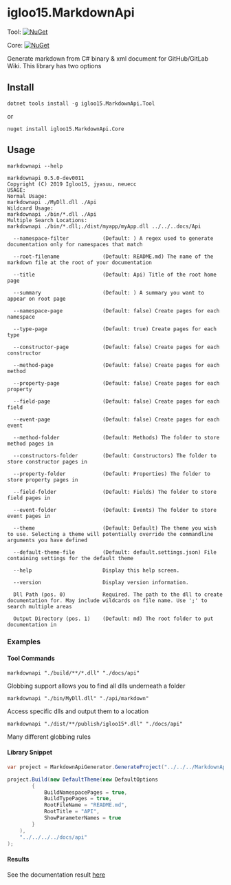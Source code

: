 igloo15.MarkdownApi
===

Tool: [![NuGet](https://img.shields.io/nuget/v/igloo15.MarkdownApi.Tool.svg)](https://www.nuget.org/packages/igloo15.MarkdownApi.Tool/)

Core: [![NuGet](https://img.shields.io/nuget/v/igloo15.MarkdownApi.Tool.svg)](https://www.nuget.org/packages/igloo15.MarkdownApi.Core/)



Generate markdown from C# binary & xml document for GitHub/GitLab Wiki. This library has two options

## Install

```
dotnet tools install -g igloo15.MarkdownApi.Tool
```
or 
```
nuget install igloo15.MarkdownApi.Core
```


## Usage

```
markdownapi --help

markdownapi 0.5.0-dev0011
Copyright (C) 2019 Igloo15, jyasuu, neuecc
USAGE:
Normal Usage:
markdownapi ./MyDll.dll ./Api
Wildcard Usage:
markdownapi ./bin/*.dll ./Api
Multiple Search Locations:
markdownapi ./bin/*.dll;./dist/myapp/myApp.dll ../../..docs/Api

  --namespace-filter           (Default: ) A regex used to generate documentation only for namespaces that match

  --root-filename              (Default: README.md) The name of the markdown file at the root of your documentation

  --title                      (Default: Api) Title of the root home page

  --summary                    (Default: ) A summary you want to appear on root page

  --namespace-page             (Default: false) Create pages for each namespace

  --type-page                  (Default: true) Create pages for each type

  --constructor-page           (Default: false) Create pages for each constructor

  --method-page                (Default: false) Create pages for each method

  --property-page              (Default: false) Create pages for each property

  --field-page                 (Default: false) Create pages for each field

  --event-page                 (Default: false) Create pages for each event

  --method-folder              (Default: Methods) The folder to store method pages in

  --constructors-folder        (Default: Constructors) The folder to store constructor pages in

  --property-folder            (Default: Properties) The folder to store property pages in

  --field-folder               (Default: Fields) The folder to store field pages in

  --event-folder               (Default: Events) The folder to store event pages in

  --theme                      (Default: Default) The theme you wish to use. Selecting a theme will potentially override the commandline arguments you have defined

  --default-theme-file         (Default: default.settings.json) File containing settings for the default theme

  --help                       Display this help screen.

  --version                    Display version information.

  Dll Path (pos. 0)            Required. The path to the dll to create documentation for. May include wildcards on file name. Use ';' to search multiple areas

  Output Directory (pos. 1)    (Default: md) The root folder to put documentation in
```

### Examples

#### Tool Commands

```
markdownapi "./build/**/*.dll" "./docs/api"
```
Globbing support allows you to find all dlls underneath a folder

```
markdownapi "./bin/MyDll.dll" "./api/markdown"
```
Access specific dlls and output them to a location

```
markdownapi "./dist/**/publish/igloo15*.dll" "./docs/api"
```
Many different globbing rules

#### Library Snippet

```csharp
var project = MarkdownApiGenerator.GenerateProject("../../../MarkdownApi.Core/Debug/netstandard2.0/*.dll");

project.Build(new DefaultTheme(new DefaultOptions
        {
            BuildNamespacePages = true,
            BuildTypePages = true,
            RootFileName = "README.md",
            RootTitle = "API",
            ShowParameterNames = true
        }
    ),
    "../../../../docs/api"
);
```
#### Results

See the documentation result [here](./docs/api)

